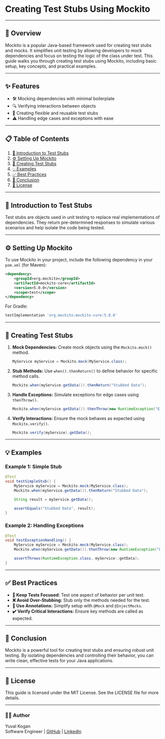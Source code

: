 # Creating Test Stubs Using Mockito

---

## 🌟 Overview

Mockito is a popular Java-based framework used for creating test stubs and mocks. It simplifies unit testing by allowing developers to mock dependencies and focus on testing the logic of the class under test. This guide walks you through creating test stubs using Mockito, including basic setup, key concepts, and practical examples.

---

## ✨ Features

- 🛠️ Mocking dependencies with minimal boilerplate
- 🔍 Verifying interactions between objects
- 🔄 Creating flexible and reusable test stubs
- ⚠️ Handling edge cases and exceptions with ease

---

## 📋 Table of Contents

1. [📖 Introduction to Test Stubs](#introduction-to-test-stubs)
2. [⚙️ Setting Up Mockito](#setting-up-mockito)
3. [🔧 Creating Test Stubs](#creating-test-stubs)
4. [💡 Examples](#examples)
5. [✅ Best Practices](#best-practices)
6. [🏁 Conclusion](#conclusion)
7. [📜 License](#license)

---

## 📖 Introduction to Test Stubs

Test stubs are objects used in unit testing to replace real implementations of dependencies. They return pre-determined responses to simulate various scenarios and help isolate the code being tested.

---

## ⚙️ Setting Up Mockito

To use Mockito in your project, include the following dependency in your `pom.xml` (for Maven):

```xml
<dependency>
    <groupId>org.mockito</groupId>
    <artifactId>mockito-core</artifactId>
    <version>5.0.0</version>
    <scope>test</scope>
</dependency>
```

For Gradle:

```gradle
testImplementation 'org.mockito:mockito-core:5.0.0'
```

---

## 🔧 Creating Test Stubs

1. **Mock Dependencies:** Create mock objects using the `Mockito.mock()` method.
   ```java
   MyService myService = Mockito.mock(MyService.class);
   ```

2. **Stub Methods:** Use `when().thenReturn()` to define behavior for specific method calls.
   ```java
   Mockito.when(myService.getData()).thenReturn("Stubbed Data");
   ```

3. **Handle Exceptions:** Simulate exceptions for edge cases using `thenThrow()`.
   ```java
   Mockito.when(myService.getData()).thenThrow(new RuntimeException("Error"));
   ```

4. **Verify Interactions:** Ensure the mock behaves as expected using `Mockito.verify()`.
   ```java
   Mockito.verify(myService).getData();
   ```

---

## 💡 Examples

### Example 1: Simple Stub

```java
@Test
void testSimpleStub() {
    MyService myService = Mockito.mock(MyService.class);
    Mockito.when(myService.getData()).thenReturn("Stubbed Data");

    String result = myService.getData();

    assertEquals("Stubbed Data", result);
}
```

### Example 2: Handling Exceptions

```java
@Test
void testExceptionHandling() {
    MyService myService = Mockito.mock(MyService.class);
    Mockito.when(myService.getData()).thenThrow(new RuntimeException("Error"));

    assertThrows(RuntimeException.class, myService::getData);
}
```

---

## ✅ Best Practices

- **🎯 Keep Tests Focused:** Test one aspect of behavior per unit test.
- **❌ Avoid Over-Stubbing:** Stub only the methods needed for the test.
- **📝 Use Annotations:** Simplify setup with `@Mock` and `@InjectMocks`.
- **✔️ Verify Critical Interactions:** Ensure key methods are called as expected.

---

## 🏁 Conclusion

Mockito is a powerful tool for creating test stubs and ensuring robust unit testing. By isolating dependencies and controlling their behavior, you can write clean, effective tests for your Java applications.

---

## 📜 License

This guide is licensed under the MIT License. See the LICENSE file for more details.

---

### 👨‍💻 Author

Yuval Kogan  
Software Engineer | [GitHub](https://github.com/KoganTheDev) | [LinkedIn](https://www.linkedin.com/in/yuval-kogan/)
